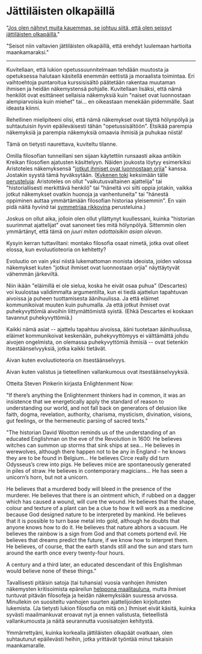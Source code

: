 # Jättiläisten olkapäillä

"[Jos olen nähnyt muita kauemmas, se johtuu siitä, että olen seissyt jättiläisten olkapäillä.](https://en.wikipedia.org/wiki/Standing_on_the_shoulders_of_giants)"

"Seisot niin valtavien jättiläisten olkapäillä, että erehdyt luulemaan hartioita maankamaraksi."

---

Kuvitellaan, että lukion opetussuunnitelmaan tehdään muutosta ja opetuksessa halutaan käsitellä enemmän eettistä ja moraalista toimintaa. Eri vaihtoehtoja puntaroitua kurssisisältö päätetään rakentaa muutaman ihmisen ja heidän näkemystensä pohjalle. Kuvitellaan lisäksi, että nämä henkilöt ovat esittäneet sellaisia näkemyksiä kuin "naiset ovat luonnostaan alempiarvoisia kuin miehet" tai... en oikeastaan menekään pidemmälle. Saat ideasta kiinni.

Rehellinen mielipiteeni olisi, että nämä näkemykset ovat täyttä hölynpölyä ja suhtautuisin *hyvin* epäileväisesti tähän "opetussisältöön". Etsikää parempia näkemyksiä ja parempia näkemyksiä omaavia ihmisiä ja puhukaa niistä!

Tämä on tietysti naurettava, kuviteltu tilanne.

Omilla filosofian tunneillani sen sijaan käytettiin runsaasti aikaa antiikin Kreikan filosofien ajatusten käsittelyyn. Näiden joukosta löytyy esimerkiksi Aristoteles näkemyksensä "[jotkut ihmiset ovat luonnostaan orjia](https://en.wikipedia.org/wiki/Natural_slavery)" kanssa. Jostakin syystä tämä hyväksytään. ([Kykenen toki](https://ollij.fi/epi/reflektointi) keksimään tälle [perusteluja](https://ollij.fi/epi/miksi_uskot): Aristoteles on ollut "vaikutusvaltainen ajattelija" tai "historiallisesti merkittävä henkilö" tai "häneltä voi silti oppia jotakin, vaikka jotkut näkemykset ovatkin huonoja ja vanhentuneita" tai "hänestä oppiminen auttaa ymmärtämään filosofian historiaa yleisemmin". En vain pidä näitä *hyvinä* tai [symmetriaa rikkovina](https://ollij.fi/epi/symmetrian_rikkominen) perusteluina.)

Joskus on ollut aika, jolloin olen ollut yllättynyt kuullessani, kuinka "historian suurimmat ajattelijat" ovat sanoneet ties mitä hölynpölyä. Sittemmin olen ymmärtänyt, että tämä on *juuri miten odottaisikin asian olevan*.

Kysyin kerran tuttaviltani: montako filosofia osaat nimetä, jotka ovat olleet elossa, kun evoluutioteoria on kehitetty?

Evoluutio on vain *yksi* niistä lukemattoman monista ideoista, joiden valossa näkemykset kuten "jotkut ihmiset ovat luonnostaan orjia" näyttäytyvät vähemmän järkeviltä.

Niin ikään "eläimillä ei ole sielua, koska he eivät osaa puhua" (Descartes) voi kuulostaa validimmalta argumentilta, kun ei tiedä ajattelun tapahtuvan aivoissa ja puheen tuottamisesta äänihuulissa. Ja että eläimet kommunikoivat muuten kuin puhumalla. Ja että jotkut ihmiset ovat puhekyvyttömiä aivoihin liittymättömistä syistä. (Ehkä Descartes ei koskaan tavannut puhekyvyttömiä.)

Kaikki nämä asiat -- ajattelu tapahtuu aivoissa, ääni tuotetaan äänihuulissa, eläimet kommunikoivat keskenään, puhekyvyttömyys ei välttämättä johdu aivojen ongelmista, on olemassa puhekyvyttömiä ihmisiä -- ovat tietenkin itsestäänselvyyksiä, jotka kaikki tietävät.

Aivan kuten evoluutioteoria on itsestäänselvyys.

Aivan kuten valistus ja tieteellinen vallankumous ovat itsestäänselvyyksiä.

Otteita Steven Pinkerin kirjasta Enlightenment Now:

"If there’s anything the Enlightenment thinkers had in common, it was an insistence that we energetically apply the standard of reason to understanding our world, and not fall back on generators of delusion like faith, dogma, revelation, authority, charisma, mysticism, divination, visions, gut feelings, or the hermeneutic parsing of sacred texts."

"The historian David Wootton reminds us of the understanding of an educated Englishman on the eve of the Revolution in 1600: He believes witches can summon up storms that sink ships at sea... He believes in werewolves, although there happen not to be any in England – he knows they are to be found in Belgium... He believes Circe really did turn Odysseus’s crew into pigs. He believes mice are spontaneously generated in piles of straw. He believes in contemporary magicians... He has seen a unicorn’s horn, but not a unicorn.

He believes that a murdered body will bleed in the presence of the murderer. He believes that there is an ointment which, if rubbed on a dagger which has caused a wound, will cure the wound. He believes that the shape, colour and texture of a plant can be a clue to how it will work as a medicine because God designed nature to be interpreted by mankind. He believes that it is possible to turn base metal into gold, although he doubts that anyone knows how to do it. He believes that nature abhors a vacuum. He believes the rainbow is a sign from God and that comets portend evil. He believes that dreams predict the future, if we know how to interpret them. He believes, of course, that the earth stands still and the sun and stars turn around the earth once every twenty-four hours.

A century and a third later, an educated descendant of this Englishman would believe none of these things."

Tavallisesti pitäisin satoja (tai tuhansia) vuosia vanhojen ihmisten näkemysten kritisoimista epäreilun [helppona maalitauluna](https://ollij.fi/epi/helpot_maalitaulut), mutta ihmiset tuntuvat pitävän filosofeja ja heidän näkemyksiään suuressa arvossa. Minullekin on suositeltu vanhojen suurten ajattelijoiden kirjoitusten lukemista. (Ja tietysti lukion filosofia on mitä on.) Ihmiset eivät käsitä, kuinka syvästi maailmankuvat eroavat nyt ja ennen valistusta, tieteellistä vallankumousta ja näitä seurannutta vuosisatojen kehitystä.

Ymmärrettyäni, kuinka korkealla jättiläisten olkapäät ovatkaan, olen suhtautunut epäilevästi heihin, jotka yrittävät työntää minut takaisin maankamaralle.
